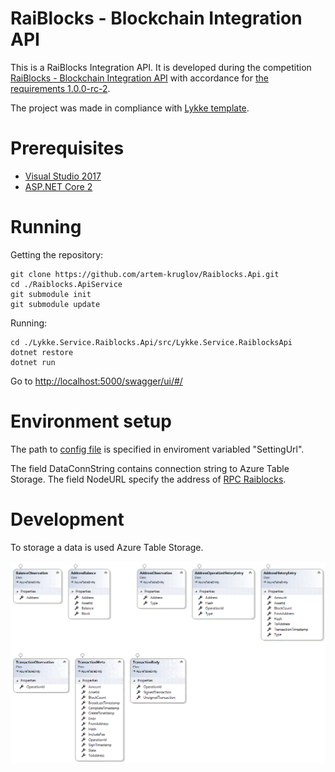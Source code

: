 # RaiBlocks - Blockchain Integration API

This is a RaiBlocks Integration API. It is developed during the competition [RaiBlocks - Blockchain Integration API](https://streams.lykke.com/Project/ProjectDetails/raiblocks-blockchain-integration-api) with accordance for [the requirements 1.0.0-rc-2](https://docs.google.com/document/d/1KVd-2tg-Ze5-b3kFYh1GUdGn9jvoo7HFO3wH_knpd3U/).

The project was made in compliance with [Lykke template](https://github.com/LykkeCity/lykke.dotnettemplates/tree/master/Lykke.Service.LykkeService).

# Prerequisites

- [Visual Studio 2017](https://www.microsoft.com/net/core#windowsvs2017)
- [ASP.NET Core 2](https://docs.microsoft.com/en-us/aspnet/core/getting-started)

# Running
 
Getting the repository:
```
git clone https://github.com/artem-kruglov/Raiblocks.Api.git
cd ./Raiblocks.ApiService
git submodule init
git submodule update
```

Running:
```
cd ./Lykke.Service.Raiblocks.Api/src/Lykke.Service.RaiblocksApi
dotnet restore
dotnet run
```
Go to [http://localhost:5000/swagger/ui/#/](http://localhost:5000/swagger/ui/#/)

# Environment setup

The path to [config file](https://github.com/artem-kruglov/Raiblocks.Api/blob/dev/Lykke.Service.Raiblocks.Api/src/Lykke.Service.RaiblocksApi/appsettings.json) is specified in enviroment variabled "SettingUrl".

The field DataConnString contains connection string to Azure Table Storage. The field NodeURL specify the address of [RPC Raiblocks](https://github.com/clemahieu/raiblocks/wiki/RPC-protocol).

# Development

To storage a data is used Azure Table Storage.

![Data Scheme](https://github.com/artem-kruglov/Raiblocks.Api/blob/dev/Lykke.Service.Raiblocks.Api/ClassDiagram.gif)


